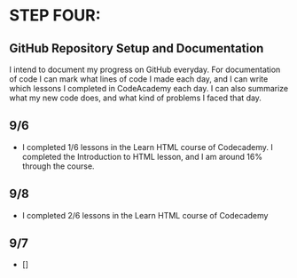 # STEP FOUR:
## GitHub Repository Setup and Documentation
I intend to document my progress on GitHub everyday. For documentation of code I can mark what lines of code I made each day, and I can write which lessons I completed in CodeAcademy each day. I can also summarize what my new code does, and what kind of problems I faced that day.

## 9/6
- I completed 1/6 lessons in the Learn HTML course of Codecademy. I completed the Introduction to HTML lesson, and I am around 16% through the course.

## 9/8
- I completed 2/6 lessons in the Learn HTML course of Codecademy

## 9/7 
- []
